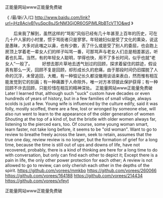 
正能量网站www正能量免费破




《 /最/新/入/口  http://www.baidu.com/link?url=jHz8AcivB1yuSpc8sJSrNM3GjOR6OSPiMLRbBTcVT1O&wd 》




　　后来我了解到，虽然这样的“骂街”风俗已经有几十年甚至上百年的历史，可在几十户人家的小村里，惯于骂街者只是寥寥。年轻媳妇似是受了文化的熏染，说这是愚昧，大多对此嗤之以鼻，也有少数，丢了什么或是受了别人的委屈，也会跑上房顶上学着老一辈女人们的样子叫骂一番，可那骂声与老女人们总是相差甚远，听着也扎耳。当然，有的年轻女人聪明，学得也快，用不了多长时间，似乎也就“老女人”一般了。
　　好想去那片草地去透气划过的回顾，探求着留住的踪迹，假设真有那么一天，回顾不复是回顾，却形成长久的悲痛，由于那段时间仍旧摆脱了人命的沉浮，未曾追回，大概，有一种惦记长久都没辙用谈话来表白，然而惟有相互能发觉到它的刻画；有一种痛置于人命除外，唯一对方本领彼此保护获得；有一种回顾不许去回顾，只能珍惜在相互的精神深处。
正能量网站www正能量免费破
Later I learned that, although such "suck" custom have decades or even hundreds of years of history, but in a few families of small village, always scolds is just a few.
Young wife is influenced by the culture edify, said it was folly, mostly scoffed, there are a few, lost or wronged by someone else, will also run went to learn to the appearance of the older generation of women Shouting at the top of a kind of, but the bristle with older women always far, listening to the pierced ears, too.
Of course, some young woman smart, learn faster, not take long before, it seems to be "old woman".
Want to go to review to breathe freely across the lawn, seek to retain, assumes that the true one day, review review is no longer, but the formation of grief for a long time, because the time is still out of ups and downs of life, have not recovered, probably, there is a kind of thinking are here for a long time to do with conversation, but only can find each other to depict it;
Except there is a pain in life, the only other power protection for each other;
A review is not allowed to go to review, can only cherish each other in the depths of the spirit.
https://github.com/vorees/mmkbo
https://github.com/vorees/260066
https://github.com/vorees/164188
https://github.com/vorees/214434
https://github.com/vorees/xfeyt





正能量网站www正能量免费破
